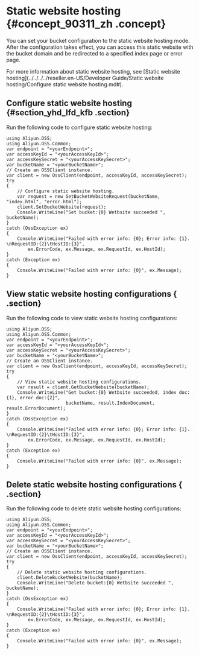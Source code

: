 # Static website hosting {#concept_90311_zh .concept}

You can set your bucket configuration to the static website hosting mode. After the configuration takes effect, you can access this static website with the bucket domain and be redirected to a specified index page or error page.

For more information about static website hosting, see [Static website hosting](../../../../reseller.en-US/Developer Guide/Static website hosting/Configure static website hosting.md#).

## Configure static website hosting {#section_yhd_lfd_kfb .section}

Run the following code to configure static website hosting:

```
using Aliyun.OSS;
using Aliyun.OSS.Common;
var endpoint = "<yourEndpoint>";
var accessKeyId = "<yourAccessKeyId>";
var accessKeySecret = "<yourAccessKeySecret>";
var bucketName = "<yourBucketName>";
// Create an OSSClient instance.
var client = new OssClient(endpoint, accessKeyId, accessKeySecret);
try
{
    // Configure static website hosting.
    var request = new SetBucketWebsiteRequest(bucketName, "index.html", "error.html");
    client.SetBucketWebsite(request);
    Console.WriteLine("Set bucket:{0} Wetbsite succeeded ", bucketName);
}
catch (OssException ex)
{
    Console.WriteLine("Failed with error info: {0}; Error info: {1}. \nRequestID:{2}\tHostID:{3}",
        ex.ErrorCode, ex.Message, ex.RequestId, ex.HostId);
}
catch (Exception ex)
{
    Console.WriteLine("Failed with error info: {0}", ex.Message);
}
```

## View static website hosting configurations { .section}

Run the following code to view static website hosting configurations:

```
using Aliyun.OSS;
using Aliyun.OSS.Common;
var endpoint = "<yourEndpoint>";
var accessKeyId = "<yourAccessKeyId>";
var accessKeySecret = "<yourAccessKeySecret>";
var bucketName = "<yourBucketName>";
// Create an OSSClient instance.
var client = new OssClient(endpoint, accessKeyId, accessKeySecret);
try
{
    // View static website hosting configurations.
    var result = client.GetBucketWebsite(bucketName);
    Console.WriteLine("Get bucket:{0} Wetbsite succeeded, index doc:{1}, error doc:{2}",
                      bucketName, result.IndexDocument, result.ErrorDocument);
}
catch (OssException ex)
{
    Console.WriteLine("Failed with error info: {0}; Error info: {1}. \nRequestID:{2}\tHostID:{3}",
        ex.ErrorCode, ex.Message, ex.RequestId, ex.HostId);
}
catch (Exception ex)
{
    Console.WriteLine("Failed with error info: {0}", ex.Message);
}
```

## Delete static website hosting configurations { .section}

Run the following code to delete static website hosting configurations:

```
using Aliyun.OSS;
using Aliyun.OSS.Common;
var endpoint = "<yourEndpoint>";
var accessKeyId = "<yourAccessKeyId>";
var accessKeySecret = "<yourAccessKeySecret>";
var bucketName = "<yourBucketName>";
// Create an OSSClient instance.
var client = new OssClient(endpoint, accessKeyId, accessKeySecret);
try
{
    // Delete static website hosting configurations.
    client.DeleteBucketWebsite(bucketName);
    Console.WriteLine("Delete bucket:{0} Wetbsite succeeded ", bucketName);
}
catch (OssException ex)
{
    Console.WriteLine("Failed with error info: {0}; Error info: {1}. \nRequestID:{2}\tHostID:{3}", 
        ex.ErrorCode, ex.Message, ex.RequestId, ex.HostId);
}
catch (Exception ex)
{
    Console.WriteLine("Failed with error info: {0}", ex.Message);
}
```

